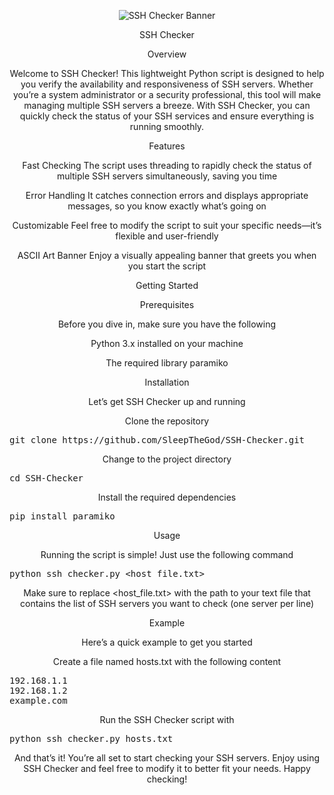 <p align="center">
  <img src="https://i.imgur.com/0DGuMrJ.png" alt="SSH Checker Banner" />
</p>


<p align="center">
SSH Checker
</p>

<p align="center">
Overview
</p>

<p align="center">
Welcome to SSH Checker! This lightweight Python script is designed to help you verify the availability and responsiveness of SSH servers. Whether you’re a system administrator or a security professional, this tool will make managing multiple SSH servers a breeze. With SSH Checker, you can quickly check the status of your SSH services and ensure everything is running smoothly.
</p>

<p align="center">
Features
</p>

<p align="center">
Fast Checking The script uses threading to rapidly check the status of multiple SSH servers simultaneously, saving you time
</p>
<p align="center">
Error Handling It catches connection errors and displays appropriate messages, so you know exactly what’s going on
</p>
<p align="center">
Customizable Feel free to modify the script to suit your specific needs—it’s flexible and user-friendly
</p>
<p align="center">
ASCII Art Banner Enjoy a visually appealing banner that greets you when you start the script
</p>

<p align="center">
Getting Started
</p>

<p align="center">
Prerequisites
</p>

<p align="center">
Before you dive in, make sure you have the following
</p>

<p align="center">
Python 3.x installed on your machine
</p>
<p align="center">
The required library paramiko
</p>

<p align="center">
Installation
</p>

<p align="center">
Let’s get SSH Checker up and running
</p>

<p align="center">
Clone the repository
</p>

<pre>
git clone https://github.com/SleepTheGod/SSH-Checker.git
</pre>

<p align="center">
Change to the project directory
</p>

<pre>
cd SSH-Checker
</pre>

<p align="center">
Install the required dependencies
</p>

<pre>
pip install paramiko
</pre>

<p align="center">
Usage
</p>

<p align="center">
Running the script is simple! Just use the following command
</p>

<pre>
python ssh_checker.py &lt;host_file.txt&gt;
</pre>

<p align="center">
Make sure to replace &lt;host_file.txt&gt; with the path to your text file that contains the list of SSH servers you want to check (one server per line)
</p>

<p align="center">
Example
</p>

<p align="center">
Here’s a quick example to get you started
</p>

<p align="center">
Create a file named hosts.txt with the following content
</p>

<pre>
192.168.1.1
192.168.1.2
example.com
</pre>

<p align="center">
Run the SSH Checker script with
</p>

<pre>
python ssh_checker.py hosts.txt
</pre>

<p align="center">
And that’s it! You’re all set to start checking your SSH servers. Enjoy using SSH Checker and feel free to modify it to better fit your needs. Happy checking!
</p>

